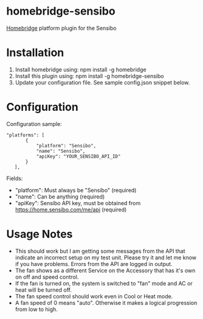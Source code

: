 # homebridge-sensibo
[Homebridge](https://github.com/nfarina/homebridge) platform plugin for the Sensibo

# Installation

1. Install homebridge using: npm install -g homebridge
2. Install this plugin using: npm install -g homebridge-sensibo
3. Update your configuration file. See sample config.json snippet below. 

# Configuration

Configuration sample:

 ```
"platforms": [
		{
			"platform": "Sensibo",
			"name": "Sensibo",
			"apiKey": "YOUR_SENSIBO_API_ID"			
		}
	],

```

Fields: 

* "platform": Must always be "Sensibo" (required)
* "name": Can be anything (required)
* "apiKey": Sensibo API key, must be obtained from https://home.sensibo.com/me/api (required)

# Usage Notes

* This should work but I am getting some messages from the API that indicate an incorrect setup on my test unit. Please try it and let me know if you have problems. Errors from the API are logged in output.  
* The fan shows as a different Service on the Accessory that has it's own on off and speed control.
* If the fan is turned on, the system is switched to "fan" mode and AC or heat will be turned off.
* The fan speed control should work even in Cool or Heat mode.
* A fan speed of 0 means "auto". Otherwise it makes a logical progression from low to high.
